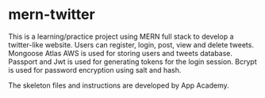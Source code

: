 # mern-twitter

This is a learning/practice project using MERN full stack to develop a twitter-like website. Users can register, login, post, view and delete tweets. 
Mongoose Atlas AWS is used for storing users and tweets database. 
Passport and Jwt is used for generating tokens for the login session.
Bcrypt is used for password encryption using salt and hash.

The skeleton files and instructions are developed by App Academy. 
